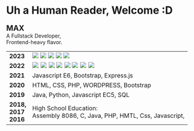 # Uh a Human Reader, Welcome :D

<strong style="font-size: 20px; "> MAX </strong>
<br/>A Fullstack Developer,
<br/>Frontend-heavy flavor.

<table>
    <tr >
        <td>
            <strong>2023</strong>
        </td>
        <td >
            <div style="display: inline-flex; gap: 5px">
                <img src="https://img.shields.io/badge/typescript-%23007ACC.svg?style=for-the-badge&logo=typescript&logoColor=white"/>
                <img src="https://img.shields.io/badge/react-%2320232a.svg?style=for-the-badge&logo=react&logoColor=%2361DAFB"/>
                <img src="https://img.shields.io/badge/MUI-%230081CB.svg?style=for-the-badge&logo=mui&logoColor=white"/>
                <img src="https://img.shields.io/badge/pnpm-%234a4a4a.svg?style=for-the-badge&logo=pnpm&logoColor=f69220">
            </div>
            <div style="display: inline-flex; gap: 5px">
                <img src="https://img.shields.io/badge/rust-%23000000.svg?style=for-the-badge&logo=rust&logoColor=white"/>
            </div>
        </td>
    </tr>
    <tr>
        <td>
            <strong>2022</strong>
        </td>
        <td >
        <div style="display: inline-flex; gap: 6px">
            <img src="https://img.shields.io/badge/vuejs-%2335495e.svg?style=for-the-badge&logo=vuedotjs&logoColor=%234FC08D"/>
            <img src="https://img.shields.io/badge/Quasar-16B7FB?style=for-the-badge&logo=quasar&logoColor=black&color=lightblue"/>
            <img src="https://img.shields.io/badge/tailwindcss-%2338B2AC.svg?style=for-the-badge&logo=tailwind-css&logoColor=white"/>
        </div> 
        <div style="display: inline-flex; gap: 6px">
            <img src="https://img.shields.io/badge/typescript-%23007ACC.svg?style=for-the-badge&logo=typescript&logoColor=white"/>
            <img src="https://img.shields.io/badge/express.js-%23404d59.svg?style=for-the-badge&logo=express&logoColor=%2361DAFB"/>
        </div> 
        <div style="display: inline-flex; gap: 6px">
            <img src="https://img.shields.io/badge/GoogleCloud-%234285F4.svg?style=for-the-badge&logo=google-cloud&logoColor=white"/>
            <img src="https://img.shields.io/badge/Firebase-039BE5?style=for-the-badge&logo=Firebase&logoColor=orange"/>
            <img src="https://img.shields.io/badge/gitlab%20ci-%23181717.svg?style=for-the-badge&logo=gitlab&logoColor=white"/>
        </div>
            <!-- Vue, Material UI, Tailwind Css,
            <br>Express.js, Typescript, Google Cloud,
            <br>  Firebase, BigQuery,  Gitlab CI/CD -->
        </td>
    </tr>
    <tr>
        <td>
            <strong>2021</strong>
        </td>
        <td>
        Javascript E6, Bootstrap, Express.js
        </td>
    </tr>
    <tr>
        <td>
            <strong>2020</strong>
        </td>
        <td>
            HTML, CSS, PHP, WORDPRESS, Bootstrap
        </td>
    </tr>
    <tr>
        <td>
            <strong>2019</strong>
        </td>
        <td>
        Java, Python, Javascript EC5, SQL
        </td>
    </tr>
    <tr>
        <td>
            <strong> 
                2018,
                <br/>2017
                <br/>2016
            </strong>
        </td>
        <td>
        High School Education:
        <br>Assembly 8086, C, Java, PHP, HMTL, Css, Javascript,
        </td>
    </tr>
    </tr>
</table>
<!--
**MaksymSharinDev/MaksymSharinDev** is a ✨ _special_ ✨ repository because its `README.md` (this file) appears on your GitHub profile.

Here are some ideas to get you started:

- 🔭 I’m currently working on ...
- 🌱 I’m currently learning ...
- 👯 I’m looking to collaborate on ...
- 🤔 I’m looking for help with ...
- 💬 Ask me about ...
- 📫 How to reach me: ...
- 😄 Pronouns: ...
- ⚡ Fun fact: ...
-->

<!--
**MaksymSharinDev/MaksymSharinDev** is a ✨ _special_ ✨ repository because its `README.md` (this file) appears on your GitHub profile.

Here are some ideas to get you started:

- 🔭 I’m currently working on ...
- 🌱 I’m currently learning ...
- 👯 I’m looking to collaborate on ...
- 🤔 I’m looking for help with ...
- 💬 Ask me about ...
- 📫 How to reach me: ...
- 😄 Pronouns: ...
- ⚡ Fun fact: ...
-->
